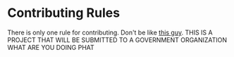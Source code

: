 # Contributing Rules
There is only one rule for contributing.
Don't be like [this guy](https://github.com/VenusClietnt). THIS IS A PROJECT THAT WILL BE SUBMITTED TO A GOVERNMENT ORGANIZATION WHAT ARE YOU DOING PHAT
